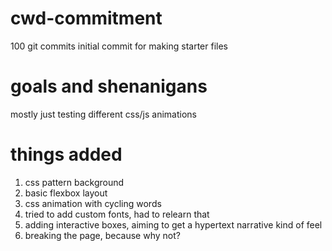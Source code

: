 # cwd-commitment
100 git commits
initial commit for making starter files

# goals and shenanigans
mostly just testing different css/js animations

# things added
1. css pattern background
1. basic flexbox layout
1. css animation with cycling words
1. tried to add custom fonts, had to relearn that
1. adding interactive boxes, aiming to get a hypertext narrative kind of feel
1. breaking the page, because why not?

